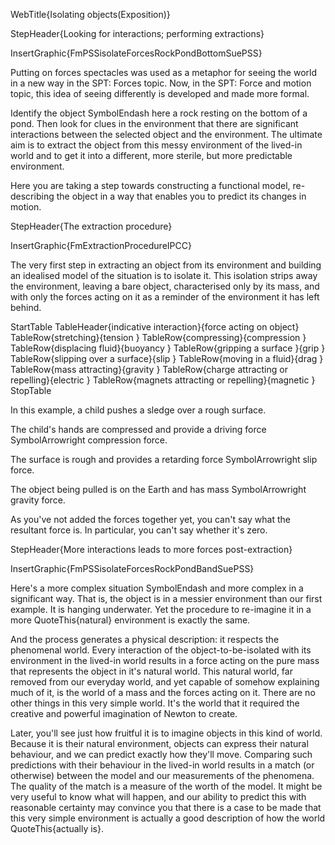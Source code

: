 WebTitle{Isolating objects(Exposition)}

StepHeader{Looking for interactions; performing extractions}

InsertGraphic{FmPSSisolateForcesRockPondBottomSuePSS}


Putting on forces spectacles was used as a metaphor for seeing the world in a new way in the SPT: Forces topic. Now, in the SPT: Force and motion topic, this idea of seeing differently is developed and made more formal.

Identify the object SymbolEndash here a rock resting on the bottom of a pond. Then look for clues in the environment that there are significant interactions between the selected object and the environment. The ultimate aim is to extract the object from this messy environment of the lived-in world and to get it into a different, more sterile, but more predictable environment.

Here you are taking a step towards constructing a functional model, re-describing the object in a way that enables you to predict its changes in motion. 

StepHeader{The extraction procedure}

InsertGraphic{FmExtractionProcedureIPCC}

The very first step in extracting an object from its environment and building an idealised model of the situation is to isolate it. This isolation strips away the environment, leaving a bare object, characterised only by its mass, and with only the forces acting on it as a reminder of the environment it has left behind.

StartTable
TableHeader{indicative interaction}{force acting on object}
TableRow{stretching}{tension }
TableRow{compressing}{compression }
TableRow{displacing fluid}{buoyancy }
TableRow{gripping a surface }{grip }
TableRow{slipping over a surface}{slip }
TableRow{moving in a fluid}{drag }
TableRow{mass attracting}{gravity }
TableRow{charge attracting or repelling}{electric }
TableRow{magnets attracting or repelling}{magnetic }
StopTable

In this example, a child pushes a sledge over a rough surface.

The child's hands are compressed and provide a driving force SymbolArrowright compression force.

The surface is rough and provides a retarding force SymbolArrowright slip force.

The object being pulled is on the Earth and has mass SymbolArrowright gravity force.

As you've not added the forces together yet, you can't say what the resultant force is. In particular, you can't say whether it's zero.

StepHeader{More interactions leads to more forces post-extraction}

InsertGraphic{FmPSSisolateForcesRockPondBandSuePSS}

Here's a more complex situation SymbolEndash and more complex in a significant way. That is, the object is in a messier environment than our first example. It is hanging underwater. Yet the procedure to re-imagine it in a more QuoteThis{natural} environment is exactly the same. 

And the process generates a physical description: it respects the phenomenal world. Every interaction of the object-to-be-isolated with its environment in the lived-in world results in a force acting on the pure mass that represents the object in it's natural world. This natural world, far removed from our everyday world, and yet capable of somehow explaining much of it, is the world of a mass and the forces acting on it. There are no other things in this very simple world. It's the world that it required the creative and powerful imagination of Newton to create.

Later, you'll see just how fruitful it is to imagine objects in this kind of world. Because it is their natural environment, objects can express their natural behaviour, and we can predict exactly how they'll move. Comparing such predictions with their behaviour in the lived-in world results in a match (or otherwise) between the model and our measurements of the phenomena. The quality of the match is a measure of the worth of the model. It might be very useful to know what will happen, and our ability to predict this with reasonable certainty may convince you that there is a case to be made that this very simple environment is actually a good description of how the world QuoteThis{actually is}.

